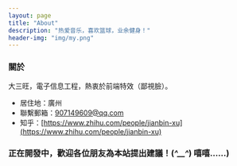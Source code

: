 ```yaml
---
layout: page
title: "About"
description: "热爱音乐，喜欢篮球，业余健身！"
header-img: "img/my.png"
---
```


### 關於

   大三旺，電子信息工程，熱衷於前端特效（鄙視臉）。
	   
* 居住地：廣州					
* 聯繫郵箱：907149609@qq.com					
* 知乎：[https://www.zhihu.com/people/jianbin-xu](https://www.zhihu.com/people/jianbin-xu)
	
### 正在開發中，歡迎各位朋友為本站提出建議！(*^__^*) 嘻嘻……)